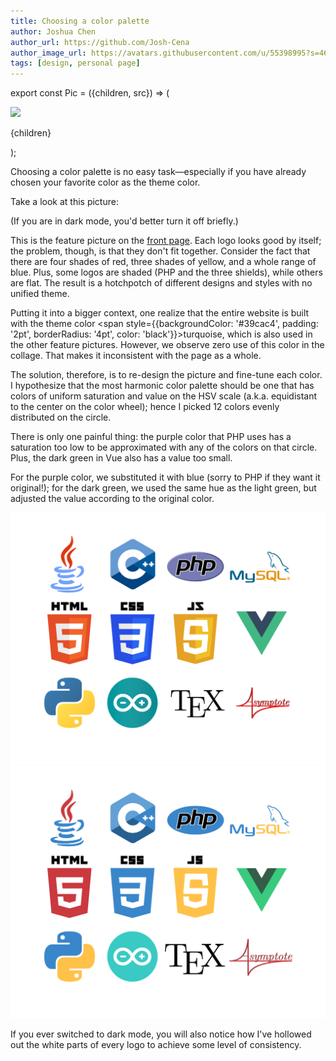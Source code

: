 ```yaml
---
title: Choosing a color palette
author: Joshua Chen
author_url: https://github.com/Josh-Cena
author_image_url: https://avatars.githubusercontent.com/u/55398995?s=460&u=88dc0dcb0691877524dd8739db9fde7ed4fa9721&v=4
tags: [design, personal page]
---
```


export const Pic = ({children, src}) => (
<div style={{textAlign: 'center'}}>
<img src={src} />
<p style={{color: 'gray', fontSize: 'small'}}>{children}</p>
</div>);

Choosing a color palette is no easy task—especially if you have already chosen your favorite color as the theme color.

<!-- truncate -->

Take a look at this picture:

<Pic src="/img/frontpage/feature1-original.svg">(If you are in dark mode, you'd better turn it off briefly.)</Pic>

This is the feature picture on the <a href="/">front page</a>. Each logo looks good by itself; the problem, though, is that they don't fit together. Consider the fact that there are four shades of red, three shades of yellow, and a whole range of blue. Plus, some logos are shaded (PHP and the three shields), while others are flat. The result is a hotchpotch of different designs and styles with no unified theme.

Putting it into a bigger context, one realize that the entire website is built with the theme color <span style={{backgroundColor: '#39cac4', padding: '2pt', borderRadius: '4pt', color: 'black'}}>turquoise</span>, which is also used in the other feature pictures. However, we observe zero use of this color in the collage. That makes it inconsistent with the page as a whole.

The solution, therefore, is to re-design the picture and fine-tune each color. I hypothesize that the most harmonic color palette should be one that has colors of uniform saturation and value on the HSV scale (a.k.a. equidistant to the center on the color wheel); hence I picked 12 colors evenly distributed on the circle.

<Pic src="/img/blog/2021-3-15/Color.svg"></Pic>

There is only one painful thing: the purple color that PHP uses has a saturation too low to be approximated with any of the colors on that circle. Plus, the dark green in Vue also has a value too small.

For the purple color, we substituted it with blue (sorry to PHP if they want it original!); for the dark green, we used the same hue as the light green, but adjusted the value according to the original color.

<div style={{textAlign: 'center'}}>
<img src="/img/frontpage/feature1-original.svg" style={{margin: '-30px', maxWidth: '400px'}}></img>
<img src="/img/frontpage/feature1.svg" style={{margin: '-30px', maxWidth: '400px'}}></img>
</div>

If you ever switched to dark mode, you will also notice how I've hollowed out the white parts of every logo to achieve some level of consistency.
